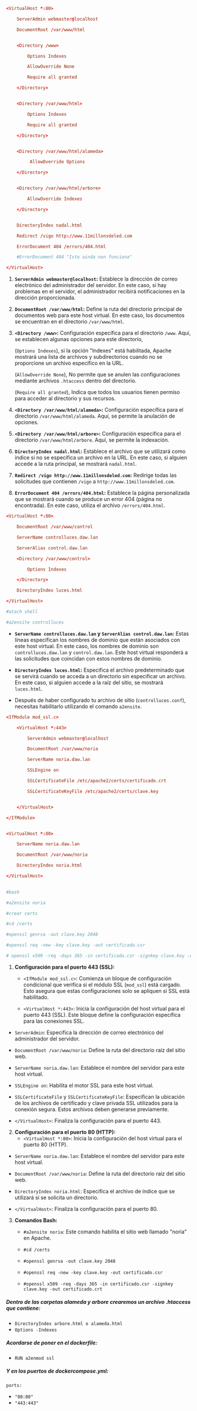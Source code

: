 
```conf
<VirtualHost *:80>

    ServerAdmin webmaster@localhost

    DocumentRoot /var/www/html


    <Directory /www>

        Options Indexes

        AllowOverride None

        Require all granted

    </Directory>


    <Directory /var/www/html>

        Options Indexes

        Require all granted

    </Directory>


    <Directory /var/www/html/alameda>

         AllowOverride Options

    </Directory>


    <Directory /var/www/html/arbore>

        AllowOverride Indexes

    </Directory>


    DirectoryIndex nadal.html

    Redirect /vigo http://www.11millonsdeled.com

    ErrorDocument 404 /errors/404.html

    #ErrorDocument 404 "Isto ainda non funciona"

</VirtualHost>
```


 1. **`ServerAdmin webmaster@localhost`:** Establece la dirección de correo electrónico del administrador del servidor. En este caso, si hay problemas en el servidor, el administrador recibirá notificaciones en la dirección proporcionada.

2. **`DocumentRoot /var/www/html`:** Define la ruta del directorio principal de documentos web para este host virtual. En este caso, los documentos se encuentran en el directorio `/var/www/html`.

3. **`<Directory /www>`:** Configuración específica para el directorio `/www`. Aquí, se establecen algunas opciones para este directorio,
   
   (`Options Indexes`), si la opción "Indexes" está habilitada, Apache mostrará una lista de archivos y subdirectorios cuando no se proporcione un archivo específico en la URL. 
   
   (`AllowOverride None`), No permite que se anulen las configuraciones mediante archivos `.htaccess` dentro del directorio.
   
   (`Require all granted`), Indica que todos los usuarios tienen permiso para acceder al directorio y sus recursos.

4. **`<Directory /var/www/html/alameda>`:** Configuración específica para el directorio `/var/www/html/alameda`. Aquí, se permite la anulación de opciones.

5. **`<Directory /var/www/html/arbore>`:** Configuración específica para el directorio `/var/www/html/arbore`. Aquí, se permite la indexación.

6. **`DirectoryIndex nadal.html`:** Establece el archivo que se utilizará como índice si no se especifica un archivo en la URL. En este caso, si alguien accede a la ruta principal, se mostrará `nadal.html`.

7. **`Redirect /vigo http://www.11millonsdeled.com`:** Redirige todas las solicitudes que contienen `/vigo` a `http://www.11millonsdeled.com`.

8. **`ErrorDocument 404 /errors/404.html`:** Establece la página personalizada que se mostrará cuando se produce un error 404 (página no encontrada). En este caso, utiliza el archivo `/errors/404.html`.



```conf
<VirtualHost *:80>

    DocumentRoot /var/www/control

    ServerName controlluces.daw.lan

    ServerAlias control.daw.lan

    <Directory /var/www/control>

        Options Indexes

    </Directory>

    DirectoryIndex luces.html

</VirtualHost>

#atach shell

#a2ensite controlluces
```



- **`ServerName controlluces.daw.lan` y `ServerAlias control.daw.lan`:** Estas líneas especifican los nombres de dominio que están asociados con este host virtual. En este caso, los nombres de dominio son `controlluces.daw.lan` y `control.daw.lan`. Este host virtual responderá a las solicitudes que coincidan con estos nombres de dominio.


- **`DirectoryIndex luces.html`:** Especifica el archivo predeterminado que se servirá cuando se acceda a un directorio sin especificar un archivo. En este caso, si alguien accede a la raíz del sitio, se mostrará `luces.html`.


- Después de haber configurado tu archivo de sitio (`controlluces.conf`), necesitas habilitarlo utilizando el comando `a2ensite`.



```conf
<IfModule mod_ssl.c>

    <VirtualHost *:443>

        ServerAdmin webmaster@localhost

        DocumentRoot /var/www/noria

        ServerName noria.daw.lan

        SSLEngine on

        SSLCertificateFile /etc/apache2/certs/certificado.crt

        SSLCertificateKeyFile /etc/apache2/certs/clave.key


    </VirtualHost>

</IfModule>


<VirtualHost *:80>

    ServerName noria.daw.lan

    DocumentRoot /var/www/noria

    DirectoryIndex noria.html

</VirtualHost>
  

#bash

#a2ensite noria

#crear certs

#cd /certs

#openssl genrsa -out clave.key 2048

#openssl req -new -key clave.key -out certificado.csr

# openssl x509 -req -days 365 -in certificado.csr -signkey clave.key -out certificado.crt
```



1. **Configuración para el puerto 443 (SSL):**
   - `<IfModule mod_ssl.c>`: Comienza un bloque de configuración condicional que verifica si el módulo SSL (`mod_ssl`) está cargado. Esto asegura que estas configuraciones solo se apliquen si SSL está habilitado.

   - `<VirtualHost *:443>`: Inicia la configuración del host virtual para el puerto 443 (SSL). Este bloque define la configuración específica para las conexiones SSL.

  - `ServerAdmin`: Especifica la dirección de correo electrónico del administrador del servidor.

  - `DocumentRoot /var/www/noria`: Define la ruta del directorio raíz del sitio web.

  - `ServerName noria.daw.lan`: Establece el nombre del servidor para este host virtual.

  - `SSLEngine on`: Habilita el motor SSL para este host virtual.

  - `SSLCertificateFile` y `SSLCertificateKeyFile`: Especifican la ubicación de los archivos de certificado y clave privada SSL utilizados para la conexión segura. Estos archivos deben generarse previamente.

   - `</VirtualHost>`: Finaliza la configuración para el puerto 443.

2. **Configuración para el puerto 80 (HTTP):**
   - `<VirtualHost *:80>`: Inicia la configuración del host virtual para el puerto 80 (HTTP).

  - `ServerName noria.daw.lan`: Establece el nombre del servidor para este host virtual.

  - `DocumentRoot /var/www/noria`: Define la ruta del directorio raíz del sitio web.

  - `DirectoryIndex noria.html`: Especifica el archivo de índice que se utilizará si se solicita un directorio.

   - `</VirtualHost>`: Finaliza la configuración para el puerto 80.

3. **Comandos Bash:**
   - `#a2ensite noria`: Este comando habilita el sitio web llamado "noria" en Apache.

   - `#cd /certs`

   - `#openssl genrsa -out clave.key 2048`

   - `#openssl req -new -key clave.key -out certificado.csr`

   - `#openssl x509 -req -days 365 -in certificado.csr -signkey clave.key -out certificado.crt`



##### Dentro de las carpetas alameda y arbore crearemos un archivo .htaccess que contiene:

- `DirectoryIndex arbore.html o alameda.html`
- `Options -Indexes`


##### Acordarse de poner en el dockerfile:

- `RUN a2enmod ssl`


##### Y en los puertos de dockercompose.yml:

`ports:`

- `"80:80"`
- `"443:443"`



